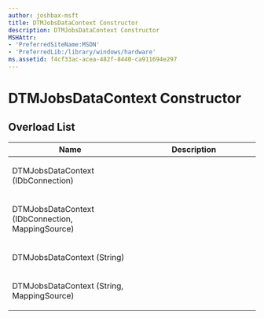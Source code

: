 ```yaml
---
author: joshbax-msft
title: DTMJobsDataContext Constructor
description: DTMJobsDataContext Constructor
MSHAttr:
- 'PreferredSiteName:MSDN'
- 'PreferredLib:/library/windows/hardware'
ms.assetid: f4cf33ac-acea-482f-8440-ca911694e297
---
```


# DTMJobsDataContext Constructor


## Overload List


<table>
<colgroup>
<col width="50%" />
<col width="50%" />
</colgroup>
<thead>
<tr class="header">
<th>Name</th>
<th>Description</th>
</tr>
</thead>
<tbody>
<tr class="odd">
<td><p>DTMJobsDataContext (IDbConnection)</p></td>
<td><p></p></td>
</tr>
<tr class="even">
<td><p>DTMJobsDataContext (IDbConnection, MappingSource)</p></td>
<td><p></p></td>
</tr>
<tr class="odd">
<td><p>DTMJobsDataContext (String)</p></td>
<td><p></p></td>
</tr>
<tr class="even">
<td><p>DTMJobsDataContext (String, MappingSource)</p></td>
<td><p></p></td>
</tr>
</tbody>
</table>

 

 

 






